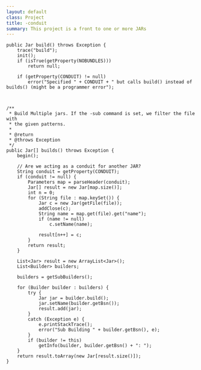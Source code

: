 ```yaml
---
layout: default
class: Project
title: -conduit 
summary: This project is a front to one or more JARs 
---
```


	public Jar build() throws Exception {
		trace("build");
		init();
		if (isTrue(getProperty(NOBUNDLES)))
			return null;

		if (getProperty(CONDUIT) != null)
			error("Specified " + CONDUIT + " but calls build() instead of builds() (might be a programmer error");



	/**
	 * Build Multiple jars. If the -sub command is set, we filter the file with
	 * the given patterns.
	 *
	 * @return
	 * @throws Exception
	 */
	public Jar[] builds() throws Exception {
		begin();

		// Are we acting as a conduit for another JAR?
		String conduit = getProperty(CONDUIT);
		if (conduit != null) {
			Parameters map = parseHeader(conduit);
			Jar[] result = new Jar[map.size()];
			int n = 0;
			for (String file : map.keySet()) {
				Jar c = new Jar(getFile(file));
				addClose(c);
				String name = map.get(file).get("name");
				if (name != null)
					c.setName(name);

				result[n++] = c;
			}
			return result;
		}

		List<Jar> result = new ArrayList<Jar>();
		List<Builder> builders;

		builders = getSubBuilders();

		for (Builder builder : builders) {
			try {
				Jar jar = builder.build();
				jar.setName(builder.getBsn());
				result.add(jar);
			}
			catch (Exception e) {
				e.printStackTrace();
				error("Sub Building " + builder.getBsn(), e);
			}
			if (builder != this)
				getInfo(builder, builder.getBsn() + ": ");
		}
		return result.toArray(new Jar[result.size()]);
	}
